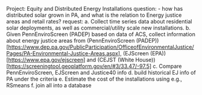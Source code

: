 Project: Equity and Distributed Energy Installations question: - how has distributed solar grown in PA, and what is the relation to Energy justice areas and retail rates? request: 
a. Collect time series data about residential solar deployments, as well as commercial/utility scale new installations. 
b. Given PennEnviroScreen (PADEP) based on data of ACS, collect information about energy justice areas from (PennEnviroScreen (PADEP))[https://www.dep.pa.gov/PublicParticipation/OfficeofEnvironmentalJustice/Pages/PA-Environmental-Justice-Areas.aspx], (EJScreen (EPA))[https://www.epa.gov/ejscreen] and (CEJST (White House))[https://screeningtool.geoplatform.gov/en/#3/33.47/-97.5]
c. Compare PennEnviroScreen, EJScreen and Justice40 info 
d. build historical EJ info of PA under the criteria 
e. Estimate the cost of the installations using e.g., RSmeans 
f. join all into a database
